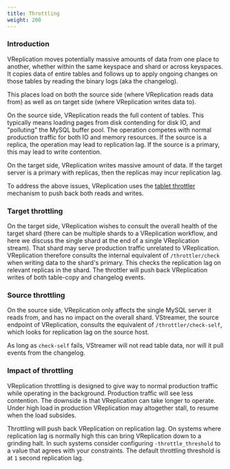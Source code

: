 ```yaml
---
title: Throttling
weight: 200
---
```


### Introduction

VReplication moves potentially massive amounts of data from one place to another, whether within the same keyspace and shard or across keyspaces. It copies data of entire tables and follows up to apply ongoing changes on those tables by reading the binary logs (aka the changelog).

This places load on both the source side (where VReplication reads data from) as well as on target side (where VReplication writes data to). 

On the source side, VReplication reads the full content of tables. This typically means loading pages from disk contending for disk IO, and "polluting" the MySQL buffer pool. The operation competes with normal production traffic for both IO and memory resources. If the source is a replica, the operation may lead to replication lag. If the source is a primary, this may lead to write contention.

On the target side, VReplication writes massive amount of data. If the target server is a primary with replicas, then the replicas may incur replication lag.

To address the above issues, VReplication uses the [tablet throttler](../../features/tablet-throttler/) mechanism to push back both reads and writes.

### Target throttling

On the target side, VReplication wishes to consult the overall health of the target shard (there can be multiple shards to a VReplication workflow, and here we discuss the single shard at the end of a single VReplication stream). That shard may serve production traffic unrelated to VReplication. VReplication therefore consults the internal equivalent of `/throttler/check` when writing data to the shard's primary. This checks the replication lag on relevant replicas in the shard. The throttler will push back VReplication writes of both table-copy and changelog events.

### Source throttling

On the source side, VReplication only affects the single MySQL server it reads from, and has no impact on the overall shard. VStreamer, the source endpoint of VReplication, consults the equivalent of `/throttler/check-self`, which looks for replication lag on the source host.

As long as `check-self` fails, VStreamer will not read table data, nor will it pull events from the changelog.

### Impact of throttling

VReplication throttling is designed to give way to normal production traffic while operating in the background. Production traffic will see less contention. The downside is that VReplication can take longer to operate. Under high load in production VReplication may altogether stall, to resume when the load subsides.

Throttling will push back VReplication on replication lag. On systems where replication lag is normally high this can bring VReplication down to a grinding halt. In such systems consider configuring `-throttle_threshold` to a value that agrees with your constraints. The default throttling threshold is at `1` second replication lag.

